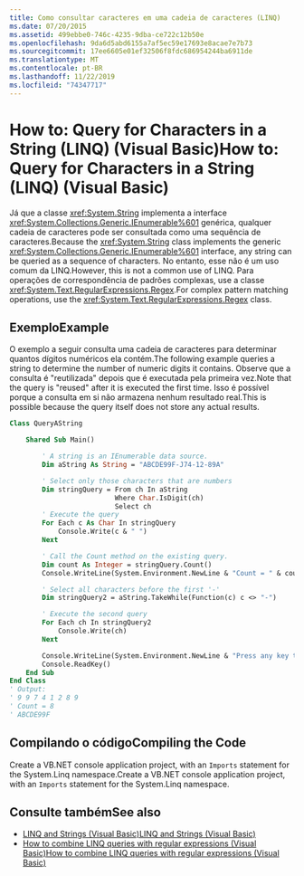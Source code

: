 ```yaml
---
title: Como consultar caracteres em uma cadeia de caracteres (LINQ)
ms.date: 07/20/2015
ms.assetid: 499ebbe0-746c-4235-9dba-ce722c12b50e
ms.openlocfilehash: 9da6d5abd6155a7af5ec59e17693e8acae7e7b73
ms.sourcegitcommit: 17ee6605e01ef32506f8fdc686954244ba6911de
ms.translationtype: MT
ms.contentlocale: pt-BR
ms.lasthandoff: 11/22/2019
ms.locfileid: "74347717"
---
```

# <a name="how-to-query-for-characters-in-a-string-linq-visual-basic"></a><span data-ttu-id="97206-102">How to: Query for Characters in a String (LINQ) (Visual Basic)</span><span class="sxs-lookup"><span data-stu-id="97206-102">How to: Query for Characters in a String (LINQ) (Visual Basic)</span></span>

<span data-ttu-id="97206-103">Já que a classe <xref:System.String> implementa a interface <xref:System.Collections.Generic.IEnumerable%601> genérica, qualquer cadeia de caracteres pode ser consultada como uma sequência de caracteres.</span><span class="sxs-lookup"><span data-stu-id="97206-103">Because the <xref:System.String> class implements the generic <xref:System.Collections.Generic.IEnumerable%601> interface, any string can be queried as a sequence of characters.</span></span> <span data-ttu-id="97206-104">No entanto, esse não é um uso comum da LINQ.</span><span class="sxs-lookup"><span data-stu-id="97206-104">However, this is not a common use of LINQ.</span></span> <span data-ttu-id="97206-105">Para operações de correspondência de padrões complexas, use a classe <xref:System.Text.RegularExpressions.Regex>.</span><span class="sxs-lookup"><span data-stu-id="97206-105">For complex pattern matching operations, use the <xref:System.Text.RegularExpressions.Regex> class.</span></span>

## <a name="example"></a><span data-ttu-id="97206-106">Exemplo</span><span class="sxs-lookup"><span data-stu-id="97206-106">Example</span></span>

<span data-ttu-id="97206-107">O exemplo a seguir consulta uma cadeia de caracteres para determinar quantos dígitos numéricos ela contém.</span><span class="sxs-lookup"><span data-stu-id="97206-107">The following example queries a string to determine the number of numeric digits it contains.</span></span> <span data-ttu-id="97206-108">Observe que a consulta é "reutilizada" depois que é executada pela primeira vez.</span><span class="sxs-lookup"><span data-stu-id="97206-108">Note that the query is "reused" after it is executed the first time.</span></span> <span data-ttu-id="97206-109">Isso é possível porque a consulta em si não armazena nenhum resultado real.</span><span class="sxs-lookup"><span data-stu-id="97206-109">This is possible because the query itself does not store any actual results.</span></span>

```vb
Class QueryAString

    Shared Sub Main()

        ' A string is an IEnumerable data source.
        Dim aString As String = "ABCDE99F-J74-12-89A"

        ' Select only those characters that are numbers
        Dim stringQuery = From ch In aString
                          Where Char.IsDigit(ch)
                          Select ch
        ' Execute the query
        For Each c As Char In stringQuery
            Console.Write(c & " ")
        Next

        ' Call the Count method on the existing query.
        Dim count As Integer = stringQuery.Count()
        Console.WriteLine(System.Environment.NewLine & "Count = " & count)

        ' Select all characters before the first '-'
        Dim stringQuery2 = aString.TakeWhile(Function(c) c <> "-")

        ' Execute the second query
        For Each ch In stringQuery2
            Console.Write(ch)
        Next

        Console.WriteLine(System.Environment.NewLine & "Press any key to exit")
        Console.ReadKey()
    End Sub
End Class
' Output:
' 9 9 7 4 1 2 8 9
' Count = 8
' ABCDE99F
```

## <a name="compiling-the-code"></a><span data-ttu-id="97206-110">Compilando o código</span><span class="sxs-lookup"><span data-stu-id="97206-110">Compiling the Code</span></span>

<span data-ttu-id="97206-111">Create a VB.NET console application project, with an `Imports` statement for the System.Linq namespace.</span><span class="sxs-lookup"><span data-stu-id="97206-111">Create a VB.NET console application project, with an `Imports` statement for the System.Linq namespace.</span></span>

## <a name="see-also"></a><span data-ttu-id="97206-112">Consulte também</span><span class="sxs-lookup"><span data-stu-id="97206-112">See also</span></span>

- [<span data-ttu-id="97206-113">LINQ and Strings (Visual Basic)</span><span class="sxs-lookup"><span data-stu-id="97206-113">LINQ and Strings (Visual Basic)</span></span>](linq-and-strings.md)
- [<span data-ttu-id="97206-114">How to combine LINQ queries with regular expressions (Visual Basic)</span><span class="sxs-lookup"><span data-stu-id="97206-114">How to combine LINQ queries with regular expressions (Visual Basic)</span></span>](how-to-combine-linq-queries-with-regular-expressions.md)
